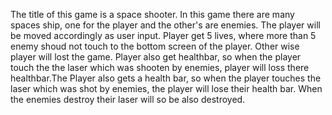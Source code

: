 The title of this game is a space shooter.
In this game there are many spaces ship, one for the player and the other's are enemies.
The player will be moved accordingly as user input.
Player get 5 lives, where more than 5 enemy shoud not touch to the bottom screen of the player.
Other wise player will lost the game.
Player also get healthbar, so when the player touch the the laser which was shooten by enemies, player will loss there healthbar.The Player also gets a health bar, so when the player touches the laser which was shot by enemies, the player will lose their health bar.
When the enemies destroy their laser will so be also destroyed.
